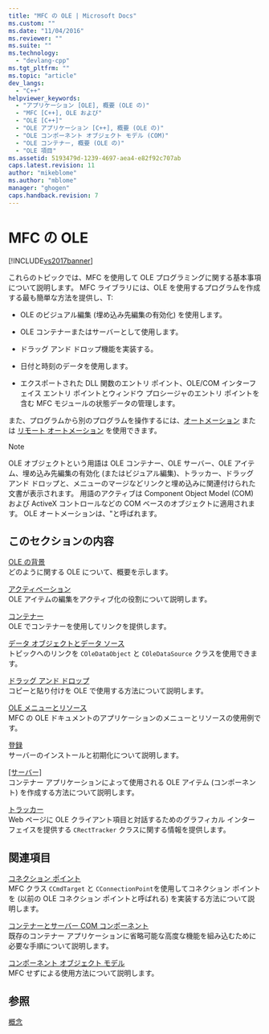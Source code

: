 ```yaml
---
title: "MFC の OLE | Microsoft Docs"
ms.custom: ""
ms.date: "11/04/2016"
ms.reviewer: ""
ms.suite: ""
ms.technology: 
  - "devlang-cpp"
ms.tgt_pltfrm: ""
ms.topic: "article"
dev_langs: 
  - "C++"
helpviewer_keywords: 
  - "アプリケーション [OLE], 概要 (OLE の)"
  - "MFC [C++], OLE および"
  - "OLE [C++]"
  - "OLE アプリケーション [C++], 概要 (OLE の)"
  - "OLE コンポーネント オブジェクト モデル (COM)"
  - "OLE コンテナー, 概要 (OLE の)"
  - "OLE 項目"
ms.assetid: 5193479d-1239-4697-aea4-e82f92c707ab
caps.latest.revision: 11
author: "mikeblome"
ms.author: "mblome"
manager: "ghogen"
caps.handback.revision: 7
---
```

# MFC の OLE
[!INCLUDE[vs2017banner](../assembler/inline/includes/vs2017banner.md)]

これらのトピックでは、MFC を使用して OLE プログラミングに関する基本事項について説明します。  MFC ライブラリには、OLE を使用するプログラムを作成する最も簡単な方法を提供し、T:  
  
-   OLE のビジュアル編集 \(埋め込み先編集の有効化\) を使用します。  
  
-   OLE コンテナーまたはサーバーとして使用します。  
  
-   ドラッグ アンド ドロップ機能を実装する。  
  
-   日付と時刻のデータを使用します。  
  
-   エクスポートされた DLL 関数のエントリ ポイント、OLE\/COM インターフェイス エントリ ポイントとウィンドウ プロシージャのエントリ ポイントを含む MFC モジュールの状態データの管理します。  
  
 また、プログラムから別のプログラムを操作するには、[オートメーション](../mfc/automation.md) または [リモート オートメーション](../mfc/remote-automation.md) を使用できます。  
  
> [!NOTE]
>  OLE オブジェクトという用語は OLE コンテナー、OLE サーバー、OLE アイテム、埋め込み先編集の有効化 \(またはビジュアル編集\)、トラッカー、ドラッグ アンド ドロップと、メニューのマージなどリンクと埋め込みに関連付けられた文書が表示されます。  用語のアクティブは Component Object Model \(COM\) および ActiveX コントロールなどの COM ベースのオブジェクトに適用されます。  OLE オートメーションは、"と呼ばれます。  
  
## このセクションの内容  
 [OLE の背景](../mfc/ole-background.md)  
 どのように関する OLE について、概要を示します。  
  
 [アクティベーション](../mfc/activation-cpp.md)  
 OLE アイテムの編集をアクティブ化の役割について説明します。  
  
 [コンテナー](../mfc/containers.md)  
 OLE でコンテナーを使用してリンクを提供します。  
  
 [データ オブジェクトとデータ ソース](../mfc/data-objects-and-data-sources-ole.md)  
 トピックへのリンクを `COleDataObject` と `COleDataSource` クラスを使用できます。  
  
 [ドラッグ アンド ドロップ](../mfc/drag-and-drop-ole.md)  
 コピーと貼り付けを OLE で使用する方法について説明します。  
  
 [OLE メニューとリソース](../mfc/menus-and-resources-ole.md)  
 MFC の OLE ドキュメントのアプリケーションのメニューとリソースの使用例です。  
  
 [登録](../mfc/registration.md)  
 サーバーのインストールと初期化について説明します。  
  
 [&#91;サーバー&#93;](../mfc/servers.md)  
 コンテナー アプリケーションによって使用される OLE アイテム \(コンポーネント\) を作成する方法について説明します。  
  
 [トラッカー](../mfc/trackers.md)  
 Web ページに OLE クライアント項目と対話するためのグラフィカル インターフェイスを提供する `CRectTracker` クラスに関する情報を提供します。  
  
## 関連項目  
 [コネクション ポイント](../mfc/connection-points.md)  
 MFC クラス `CCmdTarget` と `CConnectionPoint`を使用してコネクション ポイントを \(以前の OLE コネクション ポイントと呼ばれる\) を実装する方法について説明します。  
  
 [コンテナーとサーバー COM コンポーネント](../mfc/containers-advanced-features.md)  
 既存のコンテナー アプリケーションに省略可能な高度な機能を組み込むために必要な手順について説明します。  
  
 [コンポーネント オブジェクト モデル](http://msdn.microsoft.com/library/windows/desktop/ms694363)  
 MFC せずによる使用方法について説明します。  
  
## 参照  
 [概念](../mfc/mfc-concepts.md)